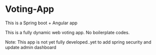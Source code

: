 # Voting-App
This is a Spring boot + Angular app

This is a fully dynamic web voting app. No boilerplate codes.


Note: This app is not yet fully developed..yet to add spring security and update admin dashboard
